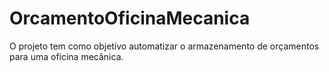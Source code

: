 # OrcamentoOficinaMecanica
O projeto tem como objetivo automatizar o armazenamento de orçamentos para uma oficina mecânica.
